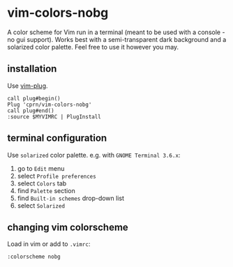 # vim-colors-nobg
A color scheme for Vim run in a terminal (meant to be used with a console - no
gui support). Works best with a semi-transparent dark background and a
solarized color palette. Feel free to use it however you may.

## installation
Use [vim-plug](https://github.com/junegunn/vim-plug).

```
call plug#begin()
Plug 'cprn/vim-colors-nobg'
call plug#end()
:source $MYVIMRC | PlugInstall
```

## terminal configuration
Use `solarized` color palette. e.g. with `GNOME Terminal 3.6.x`:

1. go to `Edit` menu
2. select `Profile preferences`
3. select `Colors` tab
4. find `Palette` section
5. find `Built-in schemes` drop-down list
6. select `Solarized`

## changing vim colorscheme
Load in vim or add to `.vimrc`:
```
:colorscheme nobg
```
